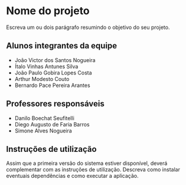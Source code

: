 # Nome do projeto
Escreva um ou dois  parágrafo resumindo o objetivo do seu projeto.

## Alunos integrantes da equipe

* João Victor dos Santos Nogueira
* Ítalo Vinhas Antunes Silva
* João Paulo Gobira Lopes Costa
* Arthur Modesto Couto
* Bernardo Pace Pereira Arantes

## Professores responsáveis

* Danilo Boechat Seufitelli
* Diego Augusto de Faria Barros
* Simone Alves Nogueira

## Instruções de utilização

Assim que a primeira versão do sistema estiver disponível, deverá complementar com as instruções de utilização. Descreva como instalar eventuais dependências e como executar a aplicação.
